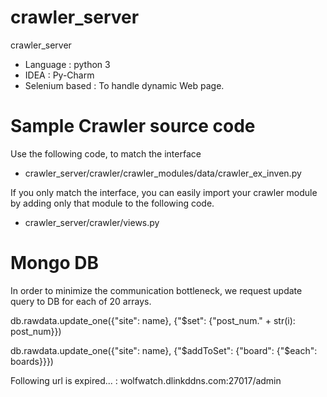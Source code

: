 # crawler_server
crawler_server

- Language : python 3
- IDEA : Py-Charm
- Selenium based : To handle dynamic Web page.


# Sample Crawler source code
Use the following code, to match the interface
- crawler_server/crawler/crawler_modules/data/crawler_ex_inven.py

If you only match the interface, you can easily import your crawler module by adding only that module to the following code.
- crawler_server/crawler/views.py


# Mongo DB
In order to minimize the communication bottleneck, we request update query to DB for each of 20 arrays.

db.rawdata.update_one({"site": name}, {"$set": {"post_num." + str(i): post_num}})

db.rawdata.update_one({"site": name}, {"$addToSet": {"board": {"$each": boards}}})


Following url is expired... : wolfwatch.dlinkddns.com:27017/admin 


